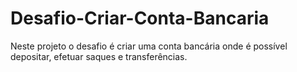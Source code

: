 # Desafio-Criar-Conta-Bancaria
Neste projeto o desafio é criar uma conta bancária onde é possível depositar, efetuar saques e transferências.  
